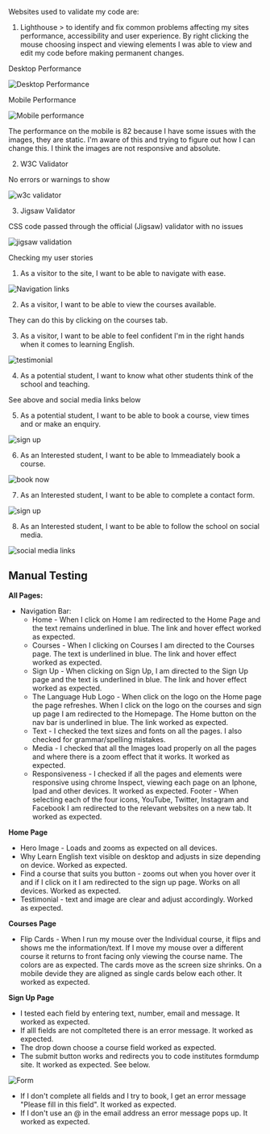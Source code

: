 Websites used to validate my code are:

1. Lighthouse > to identify and fix common problems affecting my sites performance, accessibility and user experience. By right clicking the mouse choosing inspect and viewing elements I was able to view and edit my code before making permanent changes.  

Desktop Performance

![Desktop Performance](https://user-images.githubusercontent.com/80712910/119034293-1ef4c700-b9a6-11eb-84e7-bb4d1ad37833.PNG)

Mobile Performance

![Mobile performance](https://user-images.githubusercontent.com/80712910/119034873-cd007100-b9a6-11eb-8af8-7962cfbbbf98.PNG)

The performance on the mobile is 82 because I have some issues with the images, they are static. I'm aware of this and trying to figure out how I can change this. I think the images are not responsive and absolute. 

2. W3C Validator 

No errors or warnings to show

![w3c validator](https://user-images.githubusercontent.com/80712910/119045176-050db100-b9b3-11eb-9bfd-326b4dee9f1b.PNG)

3. Jigsaw Validator

CSS code passed through the official (Jigsaw) validator with no issues

![jigsaw validation](https://user-images.githubusercontent.com/80712910/119045836-df34dc00-b9b3-11eb-9430-f8728334f3b0.PNG)



Checking my user stories

1. As a visitor to the site, I want to be able to navigate with ease.

![Navigation links](https://user-images.githubusercontent.com/80712910/119036001-27e69800-b9a8-11eb-9226-25eacaaa07af.PNG)

2. As a visitor, I want to be able to view the courses available. 

They can do this by clicking on the courses tab.

3. As a visitor, I want to be able to feel confident I'm in the right hands when it comes to learning English.

![testimonial](https://user-images.githubusercontent.com/80712910/119036437-a5120d00-b9a8-11eb-855d-6f2b4d1db98f.PNG)

4. As a potential student, I want to know what other students think of the school and teaching. 

See above and social media links below

5. As a potential student, I want to be able to book a course, view times and or make an enquiry. 

![sign up](https://user-images.githubusercontent.com/80712910/119036696-f15d4d00-b9a8-11eb-8763-734acc80e1c2.PNG)


6. As an Interested student, I want to be able to Immeadiately book a course. 

![book now](https://user-images.githubusercontent.com/80712910/119036683-eaced580-b9a8-11eb-9ed2-c9b6dcdd2164.PNG)

7. As an Interested student, I want to be able to complete a contact form. 


![sign up](https://user-images.githubusercontent.com/80712910/119036696-f15d4d00-b9a8-11eb-8763-734acc80e1c2.PNG)

8. As an Interested student, I want to be able to follow the school on social media. 

![social media links](https://user-images.githubusercontent.com/80712910/119037048-6761b400-b9a9-11eb-98c1-fb63ba1e6f63.PNG)


## Manual Testing 

**All Pages:**

- Navigation Bar:
    - Home - When I click on Home I am redirected to the Home Page and the text remains underlined in blue. The link and hover effect worked as expected. 
    - Courses - When I clicking on Courses I am directed to the Courses page. The text is underlined in blue. The link and hover effect worked as expected. 
    - Sign Up - When clicking on Sign Up, I am directed to the Sign Up page and the text is underlined in blue. The link and hover effect worked as expected. 
    - The Language Hub Logo - When click on the logo on the Home page the page refreshes. When I click on the logo on the courses and sign up page I am redirected to the       Homepage. The Home button on the nav bar is underlined in blue. The link worked as expected. 
    - Text - I checked the text sizes and fonts on all the pages. I also checked for grammar/spelling mistakes. 
    - Media - I checked that all the Images load properly on all the pages and where there is a zoom effect that it works. It worked as expected. 
    - Responsiveness - I checked if all the pages and elements were responsive using chrome Inspect, viewing each page on an Iphone, Ipad and other devices. It worked as expected. 
    Footer - When selecting each of the four icons, YouTube, Twitter, Instagram and Facebook I am redirected to the relevant websites on a new tab. It worked as expected. 

**Home Page** 

- Hero Image - Loads and zooms as expected on all devices. 
- Why Learn English text visible on desktop and adjusts in size depending on device. Worked as expected. 
- Find a course that suits you button - zooms out when you hover over it and if I click on it I am redirected to the sign up page. Works on all devices. Worked as expected. 
- Testimonial - text and image are clear and adjust accordingly. Worked as expected. 

**Courses Page**

- Flip Cards - When I run my mouse over the Individual course, it flips and shows me the information/text. If I move my mouse over a different course it returns to front facing only viewing the course name. The colors are as expected. The cards move as the screen size shrinks. On a mobile devide they are aligned as single cards below each other. It worked as expected. 

**Sign Up Page** 

- I tested each field by entering text, number, email and message. It worked as expected. 
- If alll fields are not complteted there is an error message. It worked as expected. 
- The drop down choose a course field worked as expected. 
- The submit button works and redirects you to code institutes formdump site. It worked as expected. See below.

![Form](https://user-images.githubusercontent.com/80712910/120110921-8f020a80-c167-11eb-9b13-ede78a50b183.PNG)

- If I don't complete all fields and I try to book, I get an error message "Please fill in this field". It worked as expected. 
- If I don't use an @ in the email address an error message pops up. It worked as expected. 